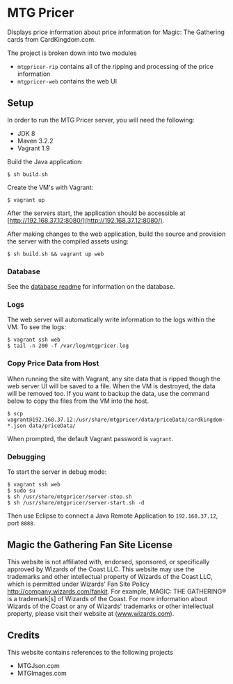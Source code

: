 # MTG Pricer
Displays price information about price information for Magic: The Gathering cards from CardKingdom.com. 

The project is broken down into two modules
* `mtgpricer-rip` contains all of the ripping and processing of the price information
* `mtgpricer-web` contains the web UI

## Setup

In order to run the MTG Pricer server, you will need the following:

* JDK 8
* Maven 3.2.2
* Vagrant 1.9

Build the Java application:
```
$ sh build.sh
```

Create the VM's with Vagrant:
```
$ vagrant up
```

After the servers start, the application should be accessible at [http://192.168.37.12:8080/](http://192.168.37.12:8080/).

After making changes to the web application, build the source and provision the server with the compiled assets using:
```
$ sh build.sh && vagrant up web
```

### Database

See the [database readme](mtgpricer-db/README.md) for information on the database.

### Logs

The web server will automatically write information to the logs within the VM. To see the logs:

```
$ vagrant ssh web
$ tail -n 200 -f /var/log/mtgpricer.log
```

### Copy Price Data from Host
When running the site with Vagrant, any site data that is ripped though the web server UI will be saved to a file. When
the VM is destroyed, the data will be removed too. If you want to backup the data, use the command below to copy the 
files from the VM into the host.

```
$ scp vagrant@192.168.37.12:/usr/share/mtgpricer/data/priceData/cardkingdom-*.json data/priceData/
```

When prompted, the default Vagrant password is `vagrant`.

### Debugging
To start the server in debug mode:

```
$ vagrant ssh web
$ sudo su
$ sh /usr/share/mtgpricer/server-stop.sh
$ sh /usr/share/mtgpricer/server-start.sh -d
```

Then use Eclipse to connect a Java Remote Application to `192.168.37.12`, port `8888`.

## Magic the Gathering Fan Site License
This website is not affiliated with, endorsed, sponsored, or specifically approved by Wizards of the Coast LLC. This website may use the trademarks and other intellectual property of Wizards of the Coast LLC, which is permitted under Wizards' Fan Site Policy http://company.wizards.com/fankit. For example, MAGIC: THE GATHERING® is a trademark[s] of Wizards of the Coast. For more information about Wizards of the Coast or any of Wizards' trademarks or other intellectual property, please visit their website at (www.wizards.com).

## Credits
This website contains references to the following projects

* MTGJson.com
* MTGImages.com